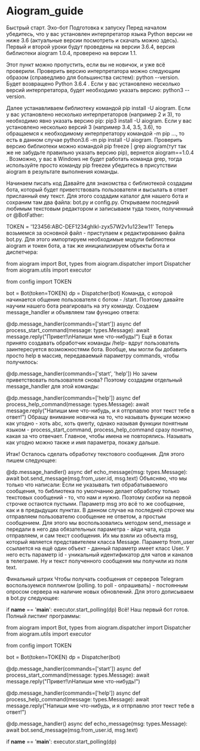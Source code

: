 # Aiogram_guide 

Быстрый старт. Эхо-бот
Подготовка к запуску
Перед началом убедитесь, что у вас установлен интерпретатор языка Python версии не ниже 3.6 (актуальные версии посмотреть и скачать можно здесь). Первый и второй уроки будут проведены на версии 3.6.4, версия библиотеки aiogram 1.0.4, проверено на версии 1.1.

Этот пункт можно пропустить, если вы не новичок, и уже всё проверили.
Проверить версию интерпретатора можно следующим образом (справедливо для большинства систем): python --version. Будет возвращено Python 3.6.4 . Если у вас установлено несколько версий интерпретатора, будет необходимо указать версию: python3 --version.

Далее устанавливаем библиотеку командой pip install -U aiogram. Если у вас установлено несколько интерпретаторов (например 2 и 3), то необходимо явно указать версию pip: pip3 install -U aiogram. Если у вас установлено несколько версий 3 (например 3.4, 3.5, 3.6), то обращаемся к необходимому интерпретатору командой <python interpreter> -m pip ..., то есть в данном случае python3.6 -m pip install -U aiogram. Проверить версию библиотеки можно командой pip freeze | grep aiogram(тут так же не забудьте правильно указать версию pip), вернется aiogram==1.0.4 . Возможно, у вас в Windows не будет работать команда grep, тогда используйте просто команду pip freezeи убедитесь в присутствии aiogram в результате выполнения команды.

Начинаем писать код
Давайте для знакомства с библиотекой создадим бота, который будет приветствовать пользователя и высылать в ответ присланный ему текст. Для этого создадим каталог для нашего бота и сохраним там два файла: bot.py и config.py.
Открываем последний любимым текстовым редактором и записываем туда токен, полученный от @BotFather:

TOKEN = '123456:ABC-DEF1234ghIkl-zyx57W2v1u123ew11'
Теперь возьмемся за основной файл - приступаем к редактированию файла bot.py. Для этого импортируем необходимые модули библиотеки aiogram и токен бота, а так же инициализируем объекты бота и диспетчера:

from aiogram import Bot, types
from aiogram.dispatcher import Dispatcher
from aiogram.utils import executor

from config import TOKEN


bot = Bot(token=TOKEN)
dp = Dispatcher(bot)
Команда, с которой начинается общение пользователя с ботом - /start. Поэтому давайте научим нашего бота реагировать на эту команду. Создаем message_handler и объявляем там функцию ответа:

@dp.message_handler(commands=['start'])
async def process_start_command(message: types.Message):
    await message.reply("Привет!\nНапиши мне что-нибудь!")
Ещё в ботах принято создавать обработчик команды /help- вдруг пользователь заинтересуется возможностями бота.
Вообще, мы могли бы добавить просто help в массив, передаваемый параметру commands, чтобы получилось:

@dp.message_handler(commands=['start', 'help'])
Но зачем приветствовать пользователя снова? Поэтому создадим отдельный message_handler для этой команды:

@dp.message_handler(commands=['help'])
async def process_help_command(message: types.Message):
    await message.reply("Напиши мне что-нибудь, и я отпрпавлю этот текст тебе в ответ!")
Обращу внимание новичка на то, что называть функции можно как угодно - хоть abc, хоть qwerty, однако называя функции понятным языком - process_start_command, process_help_command сразу понятно, какая за что отвечает. Главное, чтобы имена не повторялись. Называть как угодно можно также и имя параметра, покажу дальше.

Итак! Осталось сделать обработку текстового сообщения. Для этого пишем следующее:

@dp.message_handler()
async def echo_message(msg: types.Message):
    await bot.send_message(msg.from_user.id, msg.text)
Объясняю, что мы только что написали:
Если не указывать тип обрабатываемого сообщения, то библиотека по умолчанию делает обработку только текстовых сообщений - то, что нам и нужно. Поэтому скобки на первой строчке остаются пустыми.
Параметр msg это всё то же сообщение, как и в предыдущих пунктах.
В данном случае на последней строчке мы отправляем пользователю сообщение не ответом, а простым сообщением. Для этого мы воспользовались методом send_message и передали в него два обязательных параметра - айди чата, куда отправляем, и сам текст сообщения. Их мы взяли из объекта msg, который является представителем класса Message. Параметр from_user ссылается на ещё один объект - данный параметр имеет класс User. У него есть параметр id - уникальный идентификатор для чатов и каналов в телеграме. Ну и текст полученного сообщения мы получили из поля text.

Финальный штрих
Чтобы получать сообщения от серверов Telegram воспользуемся поллингом (polling. to poll - опрашивать) - постоянным опросом сервера на наличие новых обновлений. Для этого дописываем в bot.py следующее:

if __name__ == '__main__':
    executor.start_polling(dp)
Всё! Наш первый бот готов. Полный листинг программы:

from aiogram import Bot, types
from aiogram.dispatcher import Dispatcher
from aiogram.utils import executor

from config import TOKEN


bot = Bot(token=TOKEN)
dp = Dispatcher(bot)


@dp.message_handler(commands=['start'])
async def process_start_command(message: types.Message):
    await message.reply("Привет!\nНапиши мне что-нибудь!")


@dp.message_handler(commands=['help'])
async def process_help_command(message: types.Message):
    await message.reply("Напиши мне что-нибудь, и я отпрпавлю этот текст тебе в ответ!")


@dp.message_handler()
async def echo_message(msg: types.Message):
    await bot.send_message(msg.from_user.id, msg.text)


if __name__ == '__main__':
    executor.start_polling(dp)
